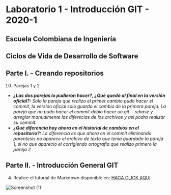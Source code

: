 # Laboratorio 1 - Introducción GIT - 2020-1
## Escuela Colombiana de Ingeniería
## Ciclos de Vida de Desarrollo de Software
## Parte I. - Creando repositorios
10. Parejas 1 y 2
   - **_¿Las dos parejas lo pudieron hacer?, ¿Qué quedó al final en la versión oficial?:_** _Solo la pareja que realizo el primer cambio pudo
   hacer el commit, la version oficial solo guardo el cambio de la primera pareja.
   La pareja que no pudo hacer el commit debio hacer un git --rebase y arreglar manualmente las diferecias de los archivos y asi podra 
   realizar su commit._
   - **_¿Qué diferencia hay ahora en el historial de cambios en el repositorio?:_** _La diferencia es que ahora en el commit eliminando parentesis
   no aparece el archivo de texto que tenia guardado la pareja 1, si no que aparecio el corrigiendo ortografia que realizo primero la 
   pareja 2_
## Parte II. - Introducción General GIT
4. Realice el tutorial de Markdown disponible en: [HAGA CLICK AQUI](https://commonmark.org/help/tutorial/)

![Screenshot (1)](https://user-images.githubusercontent.com/50029247/72534611-1ab21a00-3845-11ea-8650-cdef0434b0b9.png)

